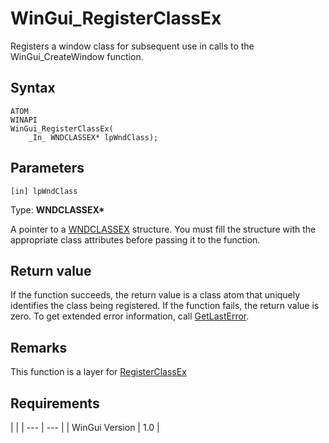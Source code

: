 # WinGui_RegisterClassEx

Registers a window class for subsequent use in calls to the WinGui_CreateWindow function.

## Syntax

```
ATOM
WINAPI
WinGui_RegisterClassEx(
	_In_ WNDCLASSEX* lpWndClass);
```

## Parameters

```
[in] lpWndClass
```
Type: **WNDCLASSEX\***

A pointer to a [WNDCLASSEX](https://docs.microsoft.com/en-us/windows/win32/api/winuser/ns-winuser-wndclassexw) structure. You must fill the structure with the appropriate class attributes before passing it to the function.

## Return value

If the function succeeds, the return value is a class atom that uniquely identifies the class being registered. If the function fails, the return value is zero. To get extended error information, call [GetLastError](https://docs.microsoft.com/en-us/windows/win32/api/errhandlingapi/nf-errhandlingapi-getlasterror).

## Remarks

This function is a layer for [RegisterClassEx](https://docs.microsoft.com/en-us/windows/win32/api/winuser/nf-winuser-registerclassexw)

## Requirements

|                      |
| --- | --- |
| WinGui Version | 1.0 |
